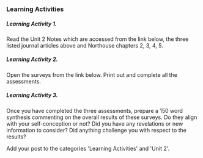 ### **Learning Activities**

##### Learning Activity 1.

Read the Unit 2 Notes which are accessed from the link below, the three listed journal articles above and Northouse chapters 2, 3, 4, 5.

##### Learning Activity 2.

Open the surveys from the link below. Print out and complete all the assessments.

##### Learning Activity 3.

Once you have completed the three assessments, prepare a 150 word synthesis commenting on the overall results of these surveys. Do they align with your self-conception or not? Did you have any revelations or new information to consider? Did anything challenge you with respect to the results?

Add your post to the categories 'Learning Activities' and 'Unit 2'.

